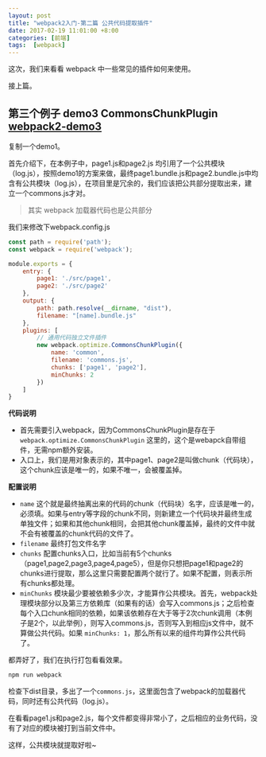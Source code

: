 ```yaml
---
layout: post
title: "webpack2入门-第二篇 公共代码提取插件"
date: 2017-02-19 11:01:00 +8:00
categories: [前端]
tags:  [webpack]
---
```


这次，我们来看看 webpack 中一些常见的插件如何来使用。

接上篇。

## 第三个例子 demo3 CommonsChunkPlugin [webpack2-demo3](https://github.com/yukapril/learning/tree/master/webpack2-demo/demo3)

复制一个demo1。

首先介绍下，在本例子中，page1.js和page2.js 均引用了一个公共模块（log.js），按照demo1的方案来做，最终page1.bundle.js和page2.bundle.js中均含有公共模块（log.js），在项目里是冗余的，我们应该把公共部分提取出来，建立一个commons.js才对。

> 其实 webpack 加载器代码也是公共部分

我们来修改下webpack.config.js

```js
const path = require('path');
const webpack = require('webpack');

module.exports = {
    entry: {
        page1: './src/page1',
        page2: './src/page2'
    },
    output: {
        path: path.resolve(__dirname, "dist"),
        filename: "[name].bundle.js"
    },
    plugins: [
        // 通用代码独立文件插件
        new webpack.optimize.CommonsChunkPlugin({
            name: 'common',
            filename: 'commons.js',
            chunks: ['page1', 'page2'],
            minChunks: 2
        })
    ]
}
```

**代码说明**

* 首先需要引入webpack，因为CommonsChunkPlugin是存在于 `webpack.optimize.CommonsChunkPlugin` 这里的，这个是webapck自带组件，无需npm额外安装。
* 入口上，我们是用对象表示的，其中page1、page2是叫做chunk（代码块），这个chunk应该是唯一的，如果不唯一，会被覆盖掉。

**配置说明**
* `name` 这个就是最终抽离出来的代码的chunk（代码块）名字，应该是唯一的，必须填。如果与entry等字段的chunk不同，则新建立一个代码块并最终生成单独文件；如果和其他chunk相同，会把其他chunk覆盖掉，最终的文件中就不会有被覆盖的chunk代码的文件了。
* `filename` 最终打包文件名字
* `chunks` 配置chunks入口，比如当前有5个chunks（page1,page2,page3,page4,page5），但是你只想把page1和page2的chunks进行提取，那么这里只需要配置两个就行了。如果不配置，则表示所有chunks都处理。
* `minChunks` 模块最少要被依赖多少次，才能算作公共模块。首先，webpack处理模块部分以及第三方依赖库（如果有的话）会写入commons.js；之后检查每个入口chunk相同的依赖，如果该依赖存在大于等于2次chunk调用（本例子是2个，以此举例），则写入commons.js，否则写入到相应js文件中，就不算做公共代码。如果 `minChunks: 1`，那么所有以来的组件均算作公共代码了。

都弄好了，我们在执行打包看看效果。

```bash
npm run webpack
```

检查下dist目录，多出了一个`commons.js`，这里面包含了webpack的加载器代码，同时还有公共代码（log.js）。

在看看page1.js和page2.js，每个文件都变得非常小了，之后相应的业务代码，没有了对应的模块被打到当前文件中。

这样，公共模块就提取好啦~